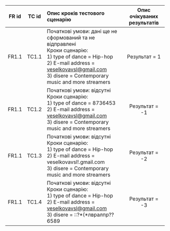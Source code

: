 |FR id|TC id|Опис кроків тестового сценарію|Опис очікуваних результатів|
|:-:|:-:|:-|:-:|
|FR1.1|TC1.1|Початкові умови: дані ще не сформований та не відправлені <br> Кроки сценарію: <br> 1) type of dance = Hip-hop <br> 2) E-mail address = veselkovavsl@gmail.com <br> 3) disere = Contemporary music and more streamers|Результат = 1|
|FR1.1|TC1.2|Початкові умови: відсутні <br> Кроки сценарію: <br> 1) type of dance = 8736453  <br> 2) E-mail address = veselkovavsl@gmail.com <br> 3) disere = Contemporary music and more streamers|Результат = -1|
|FR1.1|TC1.3|Початкові умови: відсутні <br> Кроки сценарію: <br> 1) type of dance = Hip-hop  <br> 2) E-mail address = veselkovavsl!.gmail.com <br> 3) disere = Contemporary music and more streamers|Результат = -2|
|FR1.1|TC1.4|Початкові умови: відсутні <br> Кроки сценарію: <br> 1) type of dance = Hip-hop  <br> 2) E-mail address = veselkovavsl@gmail.com  <br> 3) disere = ::?*(*лвралпр??6589|Результат = -3|
